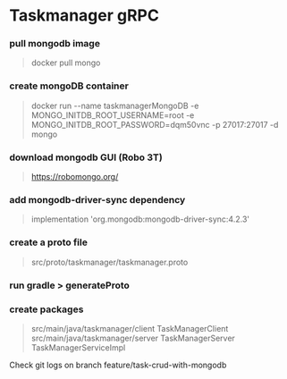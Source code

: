 # Taskmanager gRPC

### pull mongodb image
> docker pull mongo

### create mongoDB container

> docker run --name taskmanagerMongoDB -e MONGO_INITDB_ROOT_USERNAME=root -e MONGO_INITDB_ROOT_PASSWORD=dqm50vnc -p 27017:27017 -d mongo

### download mongodb GUI (Robo 3T)

> https://robomongo.org/

### add mongodb-driver-sync dependency

> implementation 'org.mongodb:mongodb-driver-sync:4.2.3'

### create a proto file

> src/proto/taskmanager/taskmanager.proto

### run gradle > generateProto

### create packages

> src/main/java/taskmanager/client
>   TaskManagerClient
> src/main/java/taskmanager/server
>   TaskManagerServer
>   TaskManagerServiceImpl

Check git logs on branch feature/task-crud-with-mongodb